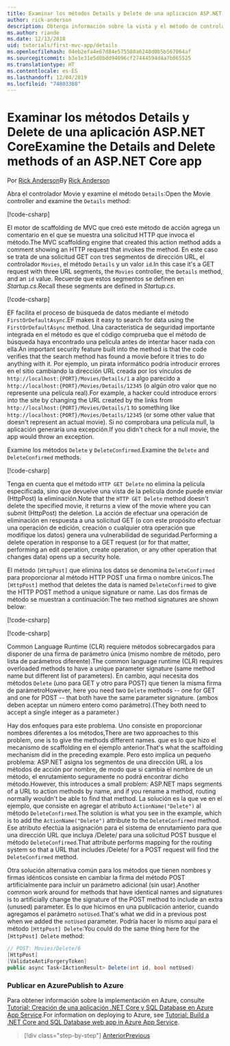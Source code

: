 ```yaml
---
title: Examinar los métodos Details y Delete de una aplicación ASP.NET Core
author: rick-anderson
description: Obtenga información sobre la vista y el método de controlador Details en una aplicación básica ASP.NET Core MVC.
ms.author: riande
ms.date: 12/13/2018
uid: tutorials/first-mvc-app/details
ms.openlocfilehash: 04eb2efa4e67d84e575580a6248d0b5b567064af
ms.sourcegitcommit: b3e1e31e5d8bdd94096cf27444594d4a7b065525
ms.translationtype: HT
ms.contentlocale: es-ES
ms.lasthandoff: 12/04/2019
ms.locfileid: "74803388"
---
```

# <a name="examine-the-details-and-delete-methods-of-an-aspnet-core-app"></a><span data-ttu-id="73216-103">Examinar los métodos Details y Delete de una aplicación ASP.NET Core</span><span class="sxs-lookup"><span data-stu-id="73216-103">Examine the Details and Delete methods of an ASP.NET Core app</span></span>

<span data-ttu-id="73216-104">Por [Rick Anderson](https://twitter.com/RickAndMSFT)</span><span class="sxs-lookup"><span data-stu-id="73216-104">By [Rick Anderson](https://twitter.com/RickAndMSFT)</span></span>

<span data-ttu-id="73216-105">Abra el controlador Movie y examine el método `Details`:</span><span class="sxs-lookup"><span data-stu-id="73216-105">Open the Movie controller and examine the `Details` method:</span></span>

[!code-csharp[](start-mvc/sample/MvcMovie22/Controllers/MoviesController.cs?name=snippet_details)]

<span data-ttu-id="73216-106">El motor de scaffolding de MVC que creó este método de acción agrega un comentario en el que se muestra una solicitud HTTP que invoca el método.</span><span class="sxs-lookup"><span data-stu-id="73216-106">The MVC scaffolding engine that created this action method adds a comment showing an HTTP request that invokes the method.</span></span> <span data-ttu-id="73216-107">En este caso se trata de una solicitud GET con tres segmentos de dirección URL, el controlador `Movies`, el método `Details` y un valor `id`.</span><span class="sxs-lookup"><span data-stu-id="73216-107">In this case it's a GET request with three URL segments, the `Movies` controller, the `Details` method, and an `id` value.</span></span> <span data-ttu-id="73216-108">Recuerde que estos segmentos se definen en *Startup.cs*.</span><span class="sxs-lookup"><span data-stu-id="73216-108">Recall these segments are defined in *Startup.cs*.</span></span>

[!code-csharp[](start-mvc/sample/MvcMovie3/Startup.cs?highlight=5&name=snippet_1)]

<span data-ttu-id="73216-109">EF facilita el proceso de búsqueda de datos mediante el método `FirstOrDefaultAsync`.</span><span class="sxs-lookup"><span data-stu-id="73216-109">EF makes it easy to search for data using the `FirstOrDefaultAsync` method.</span></span> <span data-ttu-id="73216-110">Una característica de seguridad importante integrada en el método es que el código comprueba que el método de búsqueda haya encontrado una película antes de intentar hacer nada con ella.</span><span class="sxs-lookup"><span data-stu-id="73216-110">An important security feature built into the method is that the code verifies that the search method has found a movie before it tries to do anything with it.</span></span> <span data-ttu-id="73216-111">Por ejemplo, un pirata informático podría introducir errores en el sitio cambiando la dirección URL creada por los vínculos de `http://localhost:{PORT}/Movies/Details/1` a algo parecido a `http://localhost:{PORT}/Movies/Details/12345` (o algún otro valor que no represente una película real).</span><span class="sxs-lookup"><span data-stu-id="73216-111">For example, a hacker could introduce errors into the site by changing the URL created by the links from `http://localhost:{PORT}/Movies/Details/1` to something like  `http://localhost:{PORT}/Movies/Details/12345` (or some other value that doesn't represent an actual movie).</span></span> <span data-ttu-id="73216-112">Si no comprobara una película null, la aplicación generaría una excepción.</span><span class="sxs-lookup"><span data-stu-id="73216-112">If you didn't check for a null movie, the app would throw an exception.</span></span>

<span data-ttu-id="73216-113">Examine los métodos `Delete` y `DeleteConfirmed`.</span><span class="sxs-lookup"><span data-stu-id="73216-113">Examine the `Delete` and `DeleteConfirmed` methods.</span></span>

[!code-csharp[](start-mvc/sample/MvcMovie22/Controllers/MoviesController.cs?name=snippet_delete)]

<span data-ttu-id="73216-114">Tenga en cuenta que el método `HTTP GET Delete` no elimina la película especificada, sino que devuelve una vista de la película donde puede enviar (HttpPost) la eliminación.</span><span class="sxs-lookup"><span data-stu-id="73216-114">Note that the `HTTP GET Delete` method doesn't delete the specified movie, it returns a view of the movie where you can submit (HttpPost) the deletion.</span></span> <span data-ttu-id="73216-115">La acción de efectuar una operación de eliminación en respuesta a una solicitud GET (o con este propósito efectuar una operación de edición, creación o cualquier otra operación que modifique los datos) genera una vulnerabilidad de seguridad.</span><span class="sxs-lookup"><span data-stu-id="73216-115">Performing a delete operation in response to a GET request (or for that matter, performing an edit operation, create operation, or any other operation that changes data) opens up a security hole.</span></span>

<span data-ttu-id="73216-116">El método `[HttpPost]` que elimina los datos se denomina `DeleteConfirmed` para proporcionar al método HTTP POST una firma o nombre únicos.</span><span class="sxs-lookup"><span data-stu-id="73216-116">The `[HttpPost]` method that deletes the data is named `DeleteConfirmed` to give the HTTP POST method a unique signature or name.</span></span> <span data-ttu-id="73216-117">Las dos firmas de método se muestran a continuación:</span><span class="sxs-lookup"><span data-stu-id="73216-117">The two method signatures are shown below:</span></span>

[!code-csharp[](start-mvc/sample/MvcMovie/Controllers/MoviesController.cs?name=snippet_delete2)]

[!code-csharp[](start-mvc/sample/MvcMovie/Controllers/MoviesController.cs?name=snippet_delete3)]

<span data-ttu-id="73216-118">Common Language Runtime (CLR) requiere métodos sobrecargados para disponer de una firma de parámetro única (mismo nombre de método, pero lista de parámetros diferente).</span><span class="sxs-lookup"><span data-stu-id="73216-118">The common language runtime (CLR) requires overloaded methods to have a unique parameter signature (same method name but different list of parameters).</span></span> <span data-ttu-id="73216-119">En cambio, aquí necesita dos métodos `Delete` (uno para GET y otro para POST) que tienen la misma firma de parámetro</span><span class="sxs-lookup"><span data-stu-id="73216-119">However, here you need two `Delete` methods -- one for GET and one for POST -- that both have the same parameter signature.</span></span> <span data-ttu-id="73216-120">(ambos deben aceptar un número entero como parámetro).</span><span class="sxs-lookup"><span data-stu-id="73216-120">(They both need to accept a single integer as a parameter.)</span></span>

<span data-ttu-id="73216-121">Hay dos enfoques para este problema. Uno consiste en proporcionar nombres diferentes a los métodos,</span><span class="sxs-lookup"><span data-stu-id="73216-121">There are two approaches to this problem, one is to give the methods different names.</span></span> <span data-ttu-id="73216-122">que es lo que hizo el mecanismo de scaffolding en el ejemplo anterior.</span><span class="sxs-lookup"><span data-stu-id="73216-122">That's what the scaffolding mechanism did in the preceding example.</span></span> <span data-ttu-id="73216-123">Pero esto implica un pequeño problema: ASP.NET asigna los segmentos de una dirección URL a los métodos de acción por nombre, de modo que si cambia el nombre de un método, el enrutamiento seguramente no podrá encontrar dicho método.</span><span class="sxs-lookup"><span data-stu-id="73216-123">However, this introduces a small problem: ASP.NET maps segments of a URL to action methods by name, and if you rename a method, routing normally wouldn't be able to find that method.</span></span> <span data-ttu-id="73216-124">La solución es la que ve en el ejemplo, que consiste en agregar el atributo `ActionName("Delete")` al método `DeleteConfirmed`.</span><span class="sxs-lookup"><span data-stu-id="73216-124">The solution is what you see in the example, which is to add the `ActionName("Delete")` attribute to the `DeleteConfirmed` method.</span></span> <span data-ttu-id="73216-125">Ese atributo efectúa la asignación para el sistema de enrutamiento para que una dirección URL que incluya /Delete/ para una solicitud POST busque el método `DeleteConfirmed`.</span><span class="sxs-lookup"><span data-stu-id="73216-125">That attribute performs mapping for the routing system so that a URL that includes /Delete/ for a POST request will find the `DeleteConfirmed` method.</span></span>

<span data-ttu-id="73216-126">Otra solución alternativa común para los métodos que tienen nombres y firmas idénticos consiste en cambiar la firma del método POST artificialmente para incluir un parámetro adicional (sin usar).</span><span class="sxs-lookup"><span data-stu-id="73216-126">Another common work around for methods that have identical names and signatures is to artificially change the signature of the POST method to include an extra (unused) parameter.</span></span> <span data-ttu-id="73216-127">Es lo que hicimos en una publicación anterior, cuando agregamos el parámetro `notUsed`.</span><span class="sxs-lookup"><span data-stu-id="73216-127">That's what we did in a previous post when we added the `notUsed` parameter.</span></span> <span data-ttu-id="73216-128">Podría hacer lo mismo aquí para el método `[HttpPost] Delete`:</span><span class="sxs-lookup"><span data-stu-id="73216-128">You could do the same thing here for the `[HttpPost] Delete` method:</span></span>

```csharp
// POST: Movies/Delete/6
[HttpPost]
[ValidateAntiForgeryToken]
public async Task<IActionResult> Delete(int id, bool notUsed)
```

### <a name="publish-to-azure"></a><span data-ttu-id="73216-129">Publicar en Azure</span><span class="sxs-lookup"><span data-stu-id="73216-129">Publish to Azure</span></span>

<span data-ttu-id="73216-130">Para obtener información sobre la implementación en Azure, consulte [Tutorial: Creación de una aplicación .NET Core y SQL Database en Azure App Service](/azure/app-service/app-service-web-tutorial-dotnetcore-sqldb).</span><span class="sxs-lookup"><span data-stu-id="73216-130">For information on deploying to Azure, see [Tutorial: Build a .NET Core and SQL Database web app in Azure App Service](/azure/app-service/app-service-web-tutorial-dotnetcore-sqldb).</span></span>

> [!div class="step-by-step"]
> [<span data-ttu-id="73216-131">Anterior</span><span class="sxs-lookup"><span data-stu-id="73216-131">Previous</span></span>](validation.md)
